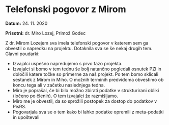 # Telefonski pogovor z Mirom

**Datum:** 24. 11. 2020

**Prisotni:** dr. Miro Lozej, Primož Godec 
 
Z dr. Mirom Lozejem sva imela telefonski pogovor v katerem sem ga obvestil o napredku na projektu. Dotaknila sva se še nekaj drugih tem. Glavni poudarki: 
- Izvajalci uspešno napredujemo s prvo fazo projekta. 
- Izvajalci si bomo v tem tednu še bolj natančno pogledali osnutek PZI in določili katere točke so primerne za naš projekt. Po tem bomo sklicali sestanek z Mirom in Miho. O možnih terminih predvidoma obvestimo ob koncu tega ali v začetku naslednjega tedna. 
- Miro je poprašal, če bi bilo možno zbirati podatke v strukturirani obliki (ločeno po členih). O tem izvajalci že razmišljamo. 
- Miro me je obvestil, da so sprožili postopek za dostop do podatkov v PisRS. 
- Pogovarjala sva se o tem kako bi lahko podatke opremili z meta-podatki in upoštevali

